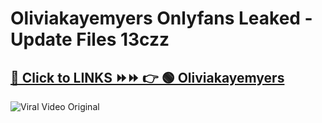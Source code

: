 
 # Oliviakayemyers Onlyfans Leaked - Update Files 13czz

## <h2><a href="https://clipsfans.com/Oliviakayemyers&ref=git">🔗 Click to LINKS ⏩⏩ 👉 🟢 Oliviakayemyers </a></h2>

<a href="https://clipsfans.com/Oliviakayemyers&ref=git" rel="nofollow" data-target="animated-image.originalLink"><img src="https://i.ibb.co.com/xMMVF88/686577567.gif" alt="Viral Video Original" style="max-width: 100%; display: inline-block;" data-target="animated-image.originalImage"></a>


